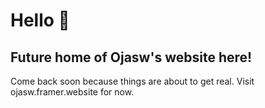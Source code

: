 # Hello 👋

## Future home of Ojasw's website here!

Come back soon because things are about to get real. Visit ojasw.framer.website for now.
